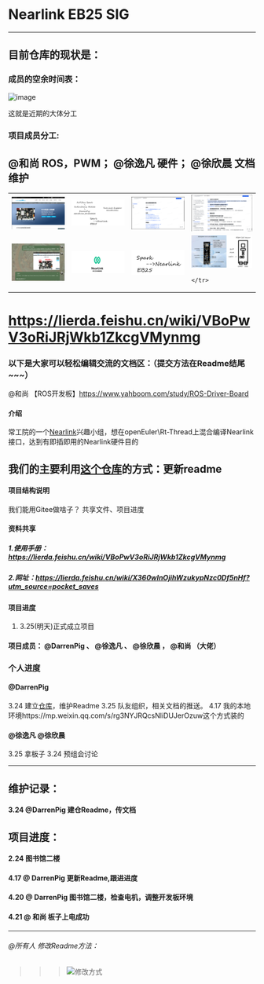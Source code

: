 # Nearlink EB25 SIG
---
目前仓库的现状是：
---
### 成员的空余时间表：

![image](https://github.com/Darrenpig/openEuler_Tutorial/assets/121377489/62ed178a-f259-4b1c-b8f7-0bbb3c05b174)


这就是近期的大体分工

### 项目成员分工:
 @和尚 ROS，PWM； @徐逸凡 硬件； @徐欣晨 文档维护
---
<table>
    <tr>
      <td ><img src="image/ROS%E5%B9%B3%E5%8F%B0.png" width=200/>
      <td ><img src="image/Tree.png" width=200/>
      <td ><img src="image/%E5%AE%98%E6%96%B9%E7%9A%84%E8%B5%84%E6%96%99%E5%8C%85%E6%88%AA%E5%9B%BE.png" width=200/>
      <td ><img src="image/FAQ%E6%88%AA%E5%9B%BE.png" width=200/>
    </tr>

   <tr>  
      <td ><img src="image/%E4%BD%BF%E7%94%A8%E6%96%B9%E6%B3%95.png" width=200/>
      <td ><img src="image/Nearlink.png" width=200/>
      <td ><img src="image/SegonUIScript%20%20aim.png" width=200/>
      <td ><img src="image/duibitu.png" width=200/>
   
    </tr>
</table>

# https://lierda.feishu.cn/wiki/VBoPwV3oRiJRjWkb1ZkcgVMynmg
### 以下是大家可以轻松编辑交流的文档区：（提交方法在Readme结尾~~~）

 @和尚 【ROS开发板】https://www.yahboom.com/study/ROS-Driver-Board


#### 介绍

常工院的一个[Nearlink](https://www.hisilicon.com/cn/techtalk/nearlink)兴趣小组，想在openEuler\Rt-Thread上混合编译Nearlink接口，达到有即插即用的Nearlink硬件目的


## 我们的主要利用[这个仓库](https://gitee.com/darrenpig/openeuler-nearlink)的方式：更新readme


#### 项目结构说明
我们能用Gitee做啥子？
共享文件、项目进度



#### 资料共享

##### 1.使用手册：https://lierda.feishu.cn/wiki/VBoPwV3oRiJRjWkb1ZkcgVMynmg


##### 2.网址：https://lierda.feishu.cn/wiki/X360wInOjihWzukypNzc0Df5nHf?utm_source=pocket_saves

#### 项目进度
1.  3.25(明天)正式成立项目

#### 项目成员： @DarrenPig 、 @徐逸凡 、 @徐欣晨 ， @和尚 （大佬）

### 个人进度

####  @DarrenPig 
3.24 建立[仓库](https://gitee.com/darrenpig/openeuler-nearlink)，维护Readme
3.25 队友组织，相关文档的推送。
4.17 我的本地环境https://mp.weixin.qq.com/s/rg3NYJRQcsNliDUJerOzuw这个方式装的


####  @徐逸凡 @徐欣晨 
3.25 拿板子 
3.24 预组会讨论


---
## 维护记录：
#### 3.24 @DarrenPig 建仓Readme，传文档
## 项目进度：
#### 2.24 图书馆二楼
#### 4.17 @ DarrenPig 更新Readme,跟进进度
#### 4.20 @ DarrenPig 图书馆二楼，检查电机，调整开发板环境
#### 4.21 @ 和尚 板子上电成功
---

###### @所有人 修改Readme方法：
>>> ![修改方式](image/%E7%99%BE%E5%BA%A6%E7%BD%91%E7%9B%98%E5%8A%A0%E9%80%9F.gif)
